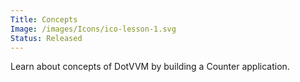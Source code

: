 ```yaml
---
Title: Concepts
Image: /images/Icons/ico-lesson-1.svg
Status: Released
---
```


Learn about concepts of DotVVM by building a Counter application.